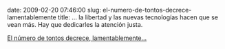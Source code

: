 date: 2009-02-20 07:46:00
slug: el-numero-de-tontos-decrece-lamentablemente
title: … la libertad y las nuevas tecnologías hacen que se vean más. Hay que dedicarles
  la atención justa.

[El número de tontos decrece, lamentablemente...](http://www.arcadiespada.es/2009/02/20/20-d-efebrero/)

